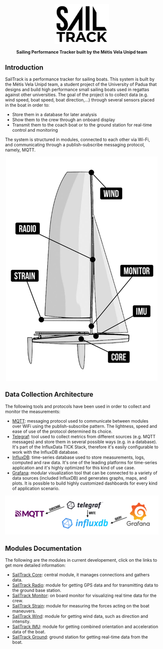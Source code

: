 <p align="center">
  <img src="Graphics/SailTrack Logo.png" width="180">
</p>


<p align="center"><b>Sailing Performance Tracker built by the Métis Vela Unipd team</b></p>

## Introduction
SailTrack is a performance tracker for sailing boats.
This system is built by the Métis Vela Unipd team, a student project of the University of Padua that designs and build high performance small sailing boats used in regattas against other universities.
The goal of the project is to collect data (e.g. wind speed, boat speed, boat direction,...) through several sensors placed in the boat in order to:

* Store them in a database for later analysis
* Show them to the crew through an onboard display
* Transmit them to the coach boat or to the ground station for real-time control and monitoring

The system is structured in modules, connected to each other via Wi-Fi, and communicating through a publish-subscribe messaging protocol, namely, MQTT.

<p align="center">
  <img src="Graphics/Modules Diagram.png" width="500">
</p>


## Data Collection Architecture

The following tools and protocols have been used in order to collect and monitor the measurements:

- [MQTT](https://mqtt.org): messaging protocol used to communicate between modules over WiFi using the publish-subscribe pattern. The lightness, speed and ease of use of the protocol determined its choice.
- [Telegraf](https://www.influxdata.com/time-series-platform/telegraf/): tool used to collect metrics from different sources (e.g. MQTT messages) and store them in several possible ways (e.g. in a database). It's part of the InfluxData TICK Stack, therefore it's easily configurable to work with the InfluxDB database.
- [InfluxDB](https://www.influxdata.com/products/influxdb/): time-series database used to store measurements, logs, computed and raw data. It's one of the leading platforms for time-series application and it's highly optimized for this kind of use case.
- [Grafana](https://grafana.com): modular visualization tool that can be connected to a variety of data sources (included InfluxDB) and generates graphs, maps, and plots. It is possible to build highly customized dashboards for every kind of application scenario.

![data-collection-architecture](Graphics/Data%20Acquisition%20Diagram.png)

## Modules Documentation

The following are the modules in current developement, click on the links to get more detailed information:
* [SailTrack Core](SailTrack%20Core): central module, it manages connections and gathers data.
* [SailTrack Radio](SailTrack%20Radio): module for getting GPS data and for transmitting data to the ground base station.
* [SailTrack Monitor](SailTrack%20Monitor): on board monitor for visualizing real time data for the crew.
* [SailTrack Strain](SailTrack%20Strain): module for measuring the forces acting on the boat maneuvers.
* [SailTrack Wind](SailTrack%20Wind): module for getting wind data, such as direction and intensity.
* [SailTrack IMU](SailTrack%20IMU): module for getting combined orientation and acceleration data of the boat.
* [SailTrack Ground](SailTrack%20Ground): ground station for getting real-time data from the boat.
